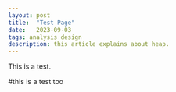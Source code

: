 ```yaml
---
layout: post
title:  "Test Page"
date:   2023-09-03 
tags: analysis design
description: this article explains about heap.
---
```

This is a test.

#this is a test too